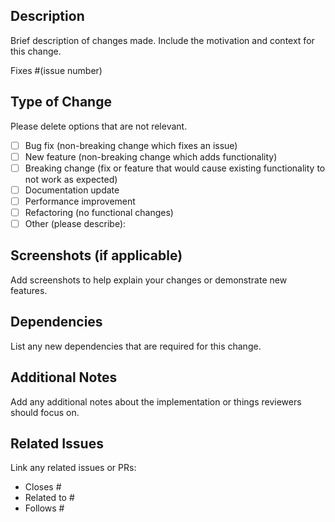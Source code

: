 ## Description
Brief description of changes made. Include the motivation and context for this change.

Fixes #(issue number)

## Type of Change
Please delete options that are not relevant.

- [ ] Bug fix (non-breaking change which fixes an issue)
- [ ] New feature (non-breaking change which adds functionality)
- [ ] Breaking change (fix or feature that would cause existing functionality to not work as expected)
- [ ] Documentation update
- [ ] Performance improvement
- [ ] Refactoring (no functional changes)
- [ ] Other (please describe):

## Screenshots (if applicable)
Add screenshots to help explain your changes or demonstrate new features.

## Dependencies
List any new dependencies that are required for this change.

## Additional Notes
Add any additional notes about the implementation or things reviewers should focus on.

## Related Issues
Link any related issues or PRs:
- Closes #
- Related to #
- Follows #
